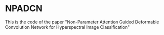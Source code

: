 # NPADCN
This is the code of the paper "Non-Parameter Attention Guided Deformable Convolution Network for Hyperspectral Image Classification"
